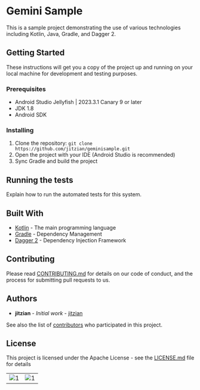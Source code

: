 # Gemini Sample

This is a sample project demonstrating the use of various technologies including Kotlin, Java, Gradle, and Dagger 2.

## Getting Started

These instructions will get you a copy of the project up and running on your local machine for development and testing purposes.

### Prerequisites

- Android Studio Jellyfish | 2023.3.1 Canary 9 or later
- JDK 1.8
- Android SDK

### Installing

1. Clone the repository: `git clone https://github.com/jitzian/geminisample.git`
2. Open the project with your IDE (Android Studio is recommended)
3. Sync Gradle and build the project

## Running the tests

Explain how to run the automated tests for this system.

## Built With

- [Kotlin](https://kotlinlang.org/) - The main programming language
- [Gradle](https://gradle.org/) - Dependency Management
- [Dagger 2](https://dagger.dev/) - Dependency Injection Framework

## Contributing

Please read [CONTRIBUTING.md](https://github.com/jitzian/geminisample/blob/main/CONTRIBUTING.md) for details on our code of conduct, and the process for submitting pull requests to us.

## Authors

- **jitzian** - *Initial work* - [jitzian](https://github.com/jitzian)

See also the list of [contributors](https://github.com/jitzian/geminisample/contributors) who participated in this project.

## License

This project is licensed under the Apache License - see the [LICENSE.md](https://github.com/jitzian/geminisample/blob/main/LICENSE.md) file for details


<!--<details>
  <summary> Video </summary>summary>
  
</details>-->

<table>
  <tr>
    <td>
      <img src="https://github.com/jitzian/GeminiSetup/assets/7937304/73e025bd-5cb4-4ef1-9fdb-d0704486e79a" alt="1">
    </td>
        <td>
      <img src="https://github.com/jitzian/GeminiSetup/assets/7937304/ebc0bbb4-7af4-4a38-97b5-924bba040d27" alt="1">
    </td>

  </tr>
</table>

